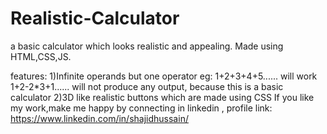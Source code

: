 # Realistic-Calculator
a basic calculator which looks realistic and appealing. Made using HTML,CSS,JS.

features:
        1)Infinite operands but one operator 
          eg: 1+2+3+4+5...... will work			
              1+2-2*3+1...... will not produce any output, because this is a basic calculator
        2)3D like realistic buttons which are made using CSS 
If you like my work,make me happy by connecting in linkedin
, profile link:  https://www.linkedin.com/in/shajidhussain/
        
             
